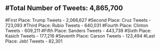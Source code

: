 #Total Number of Tweets: 4,865,700 
---
#First Place: Trump Tweets - 2,066,627
#Second Place: Cruz Tweets - 723,093
#Third Place: Rubio Tweets - 640,031
#Fourth Place: Clinton Tweets - 609,211
#Fifth Place: Sanders Tweets - 443,739
#Sixth Place: Kasich Tweets - 177,216
#Seventh Place: Carson Tweets - 123,494
#Last Place: Jeb! Tweets - 82,301
